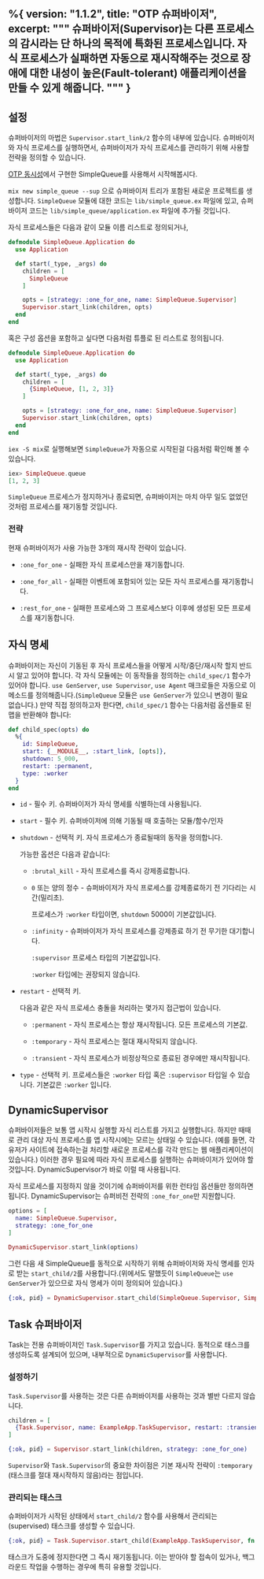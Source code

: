 %{
  version: "1.1.2",
  title: "OTP 슈퍼바이저",
  excerpt: """
  슈퍼바이저(Supervisor)는 다른 프로세스의 감시라는 단 하나의 목적에 특화된 프로세스입니다.
  자식 프로세스가 실패하면 자동으로 재시작해주는 것으로 장애에 대한 내성이 높은(Fault-tolerant) 애플리케이션을 만들 수 있게 해줍니다.
  """
}
---

## 설정

슈퍼바이저의 마법은 `Supervisor.start_link/2` 함수의 내부에 있습니다.
슈퍼바이저와 자식 프로세스를 실행하면서, 슈퍼바이저가 자식 프로세스를 관리하기 위해 사용할 전략을 정의할 수 있습니다.

[OTP 동시성](/ko/lessons/advanced/otp_concurrency)에서 구현한 SimpleQueue를 사용해서 시작해봅시다.

`mix new simple_queue --sup` 으로 슈퍼바이저 트리가 포함된 새로운 프로젝트를 생성합니다.
`SimpleQueue` 모듈에 대한 코드는 `lib/simple_queue.ex` 파일에 있고, 슈퍼바이저 코드는 `lib/simple_queue/application.ex` 파일에 추가될 것입니다.

자식 프로세스들은 다음과 같이 모듈 이름 리스트로 정의되거나,

```elixir
defmodule SimpleQueue.Application do
  use Application

  def start(_type, _args) do
    children = [
      SimpleQueue
    ]

    opts = [strategy: :one_for_one, name: SimpleQueue.Supervisor]
    Supervisor.start_link(children, opts)
  end
end
```

혹은 구성 옵션을 포함하고 싶다면 다음처럼 튜플로 된 리스트로 정의됩니다.

```elixir
defmodule SimpleQueue.Application do
  use Application

  def start(_type, _args) do
    children = [
      {SimpleQueue, [1, 2, 3]}
    ]

    opts = [strategy: :one_for_one, name: SimpleQueue.Supervisor]
    Supervisor.start_link(children, opts)
  end
end
```

`iex -S mix`로 실행해보면 `SimpleQueue`가 자동으로 시작된걸 다음처럼 확인해 볼 수 있습니다.

```elixir
iex> SimpleQueue.queue
[1, 2, 3]
```

`SimpleQueue` 프로세스가 정지하거나 종료되면, 슈퍼바이저는 마치 아무 일도 없었던 것처럼 프로세스를 재기동할 것입니다.

### 전략

현재 슈퍼바이저가 사용 가능한 3개의 재시작 전략이 있습니다.

+ `:one_for_one` - 실패한 자식 프로세스만을 재기동합니다.

+ `:one_for_all` - 실패한 이벤트에 포함되어 있는 모든 자식 프로세스를 재기동합니다.

+ `:rest_for_one` - 실패한 프로세스와 그 프로세스보다 이후에 생성된 모든 프로세스를 재기동합니다.

## 자식 명세

슈퍼바이저는 자신이 기동된 후 자식 프로세스들을 어떻게 시작/중단/재시작 할지 반드시 알고 있어야 합니다.
각 자식 모듈에는 이 동작들을 정의하는 `child_spec/1` 함수가 있어야 합니다.
`use GenServer`, `use Supervisor`, `use Agent` 매크로들은 자동으로 이 메소드를 정의해줍니다.(`SimpleQueue` 모듈은 `use GenServer`가 있으니 변경이 필요 없습니다.) 만약 직접 정의하고자 한다면, `child_spec/1` 함수는 다음처럼 옵션들로 된 맵을 반환해야 합니다:

```elixir
def child_spec(opts) do
  %{
    id: SimpleQueue,
    start: {__MODULE__, :start_link, [opts]},
    shutdown: 5_000,
    restart: :permanent,
    type: :worker
  }
end
```

+ `id` - 필수 키.
  슈퍼바이저가 자식 명세를 식별하는데 사용됩니다.

+ `start` - 필수 키.
  슈퍼바이저에 의해 기동될 때 호출하는 모듈/함수/인자

+ `shutdown` - 선택적 키.
  자식 프로세스가 종료될때의 동작을 정의합니다.

  가능한 옵션은 다음과 같습니다:

  + `:brutal_kill` - 자식 프로세스를 즉시 강제종료합니다.

  + `0` 또는 양의 정수 - 슈퍼바이저가 자식 프로세스를 강제종료하기 전 기다리는 시간(밀리초).

    프로세스가 `:worker` 타입이면, `shutdown` 5000이 기본값입니다.

  + `:infinity` - 슈퍼바이저가 자식 프로세스를 강제종료 하기 전 무기한 대기합니다.

    `:supervisor` 프로세스 타입의 기본값입니다.

    `:worker` 타입에는 권장되지 않습니다.

+ `restart` - 선택적 키.

  다음과 같은 자식 프로세스 충돌을 처리하는 몇가지 접근법이 있습니다.

  + `:permanent` - 자식 프로세스는 항상 재시작됩니다.
    모든 프로세스의 기본값.

  + `:temporary` - 자식 프로세스는 절대 재시작되지 않습니다.

  + `:transient` - 자식 프로세스가 비정상적으로 종료된 경우에만 재시작됩니다.

+ `type` - 선택적 키.
  프로세스들은 `:worker` 타입 혹은 `:supervisor` 타입일 수 있습니다.
  기본값은 `:worker` 입니다.

## DynamicSupervisor

슈퍼바이저들은 보통 앱 시작시 실행할 자식 리스트를 가지고 실행합니다.
하지만 때때로 관리 대상 자식 프로세스를 앱 시작시에는 모르는 상태일 수 있습니다. (예를 들면, 각 유저가 사이트에 접속하는걸 처리할 새로운 프로세스를 각각 만드는 웹 애플리케이션이 있습니다.)
이러한 경우 필요에 따라 자식 프로세스를 실행하는 슈퍼바이저가 있어야 할 것입니다.
DynamicSupervisor가 바로 이럴 때 사용됩니다.

자식 프로세스를 지정하지 않을 것이기에 슈퍼바이저를 위한 런타임 옵션들만 정의하면 됩니다.
DynamicSupervisor는 슈퍼비전 전략의 `:one_for_one`만 지원합니다.

```elixir
options = [
  name: SimpleQueue.Supervisor,
  strategy: :one_for_one
]

DynamicSupervisor.start_link(options)
```

그런 다음 새 SimpleQueue를 동적으로 시작하기 위해 슈퍼바이저와 자식 명세를 인자로 받는 `start_child/2`를 사용합니다.(위에서도 말했듯이 `SimpleQueue`는 `use GenServer`가 있으므로 자식 명세가 이미 정의되어 있습니다.)

```elixir
{:ok, pid} = DynamicSupervisor.start_child(SimpleQueue.Supervisor, SimpleQueue)
```

## Task 슈퍼바이저

Task는 전용 슈퍼바이저인 `Task.Supervisor`를 가지고 있습니다.
동적으로 태스크를 생성하도록 설계되어 있으며, 내부적으로 `DynamicSupervisor`를 사용합니다.

### 설정하기

`Task.Supervisor`를 사용하는 것은 다른 슈퍼바이저를 사용하는 것과 별반 다르지 않습니다.

```elixir
children = [
  {Task.Supervisor, name: ExampleApp.TaskSupervisor, restart: :transient}
]

{:ok, pid} = Supervisor.start_link(children, strategy: :one_for_one)
```

`Supervisor`와 `Task.Supervisor`의 중요한 차이점은 기본 재시작 전략이 `:temporary` (태스크를 절대 재시작하지 않음)라는 점입니다.

### 관리되는 태스크

슈퍼바이저가 시작된 상태에서 `start_child/2` 함수를 사용해서 관리되는(supervised) 태스크를 생성할 수 있습니다.

```elixir
{:ok, pid} = Task.Supervisor.start_child(ExampleApp.TaskSupervisor, fn -> background_work end)
```

태스크가 도중에 정지한다면 그 즉시 재기동됩니다.
이는 받아야 할 접속이 있거나, 백그라운드 작업을 수행하는 경우에 특히 유용할 것입니다.

